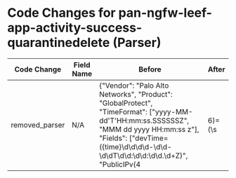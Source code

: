 # Code Changes for pan-ngfw-leef-app-activity-success-quarantinedelete (Parser)

| Code Change | Field Name | Before | After |
|-------------|------------|--------|-------|
| removed_parser | N/A | {"Vendor": "Palo Alto Networks", "Product": "GlobalProtect", "TimeFormat": ["yyyy-MM-dd'T'HH:mm:ss.SSSSSSZ", "MMM dd yyyy HH:mm:ss z"], "Fields": ["devTime=({time}\d\d\d\d-\d\d-\d\dT\d\d:\d\d:\d\d\.\d+Z)", "PublicIPv(4|6)=(\s|({src_ip}((([0-9a-fA-F.]{0,4}):{1,2}){1,7}([0-9a-fA-F]){0,4})|(((25[0-5]|(2[0-4]|1\d|[0-9]|)\d)\.?\b){4}))(:({src_port}\d+))?)", "PrivateIPv(4|6)=(\s|({dest_ip}((([0-9a-fA-F.]{0,4}):{1,2}){1,7}([0-9a-fA-F]){0,4})|(((25[0-5]|(2[0-4]|1\d|[0-9]|)\d)\.?\b){4}))(:({dest_port}\d+))?)", "AuthMethod=({auth_method}[^=]+?)\s\w+=", "usrName=(({domain}[^\\\s]+)\\+)?({user}[\w\.\-\!\#\^\~]{1,40}\$?)", "DeviceName=({host}[\w\-.]+)", "Description=({additional_info}[^=]+)\s\w+=", "EventStatus=({result}[^=]+?)\s\w+=", "Palo Alto Networks\|Prisma Access\|2.1\|({event_name}[^|]+)\|", "EndpointDeviceName=({src_host}[\w\-.]+)", "EndpointOSVersion=({os}[^=]+?)\s\d", "SourceRegion=({src_country}[^=]+?)\s\w+=", "Portal=({app}GlobalProtect_External_Gateway)", "\ssrc=({src_ip}((([0-9a-fA-F.]{0,4}):{1,2}){1,7}([0-9a-fA-F]){0,4})|(((25[0-5]|(2[0-4]|1\d|[0-9]|)\d)\.?\b){4}))(:({src_port}\d+))?\s", "\sdst=({dest_ip}((([0-9a-fA-F.]{0,4}):{1,2}){1,7}([0-9a-fA-F]){0,4})|(((25[0-5]|(2[0-4]|1\d|[0-9]|)\d)\.?\b){4}))(:({dest_port}\d+))?", "\ssrcPort=({src_port}\d+)", "\sdstPort=({dest_port}\d+)", "proto=({protocol}[^\s]+)\s", "\sAction=({action}[^\s]+)", "\"host\":\"({host}[^\"]+)\"", "FromZone=({src_network_zone}[^=]+?)\s\w+=", "ToZone=({dest_network_zone}[^=]+?)\s\w+=", "InboundInterface=({src_interface}[^=]+?)\s\w+=", "OutboundInterface=({dest_interface}[^=]+?)\s\w+=", "Application=({network_app}[^=]+?)\s\w+=", "\ssrcPostNAT=({src_translated_ip}((([0-9a-fA-F.]{0,4}):{1,2}){1,7}([0-9a-fA-F]){0,4})|(((25[0-5]|(2[0-4]|1\d|[0-9]|)\d)\.?\b){4}))", "\sdstPostNAT=({dest_translated_ip}((([0-9a-fA-F.]{0,4}):{1,2}){1,7}([0-9a-fA-F]){0,4})|(((25[0-5]|(2[0-4]|1\d|[0-9]|)\d)\.?\b){4}))"], "Name": "pan-ngfw-leef-app-activity-success-quarantinedelete", "Conditions": ["LEEF:", "|Palo Alto Networks|", "|quarantine-delete|"], "ParserVersion": "v1.0.0"} | N/A |